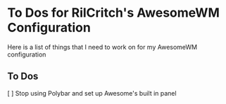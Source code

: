 # To Dos for RilCritch's AwesomeWM Configuration
Here is a list of things that I need to work on for my AwesomeWM configuration
## To Dos
[ ] Stop using Polybar and set up Awesome's built in panel
